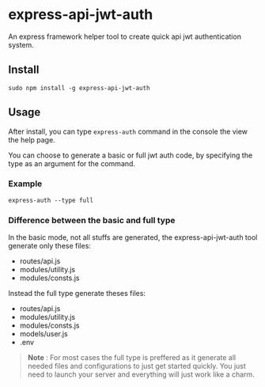 # express-api-jwt-auth
An express framework helper tool to create quick api jwt authentication system.

## Install

```shell
sudo npm install -g express-api-jwt-auth
```
## Usage
After install, you can type ```express-auth``` command in the console the view the help page.

You can choose to generate a basic or full jwt auth code, by specifying the type as an argument for the command.

### Example

```shell
express-auth --type full
```

### Difference between the basic and full type

In the basic mode, not all stuffs are generated, the express-api-jwt-auth tool generate only these files:
- routes/api.js
- modules/utility.js
- modules/consts.js

Instead the full type generate theses files:

- routes/api.js
- modules/utility.js
- modules/consts.js
- models/user.js
- .env

> **Note** : For most cases the full type is preffered as it generate all needed files and configurations to just get started quickly. You just need to launch your server and everything will just work like a charm. 
